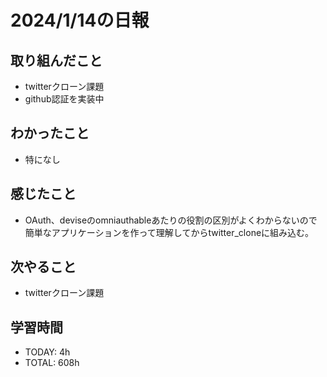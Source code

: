 # 2024/1/14の日報

## 取り組んだこと
- twitterクローン課題
- github認証を実装中


## わかったこと
- 特になし

## 感じたこと
- OAuth、deviseのomniauthableあたりの役割の区別がよくわからないので簡単なアプリケーションを作って理解してからtwitter_cloneに組み込む。



## 次やること
- twitterクローン課題


## 学習時間
- TODAY: 4h
- TOTAL: 608h
